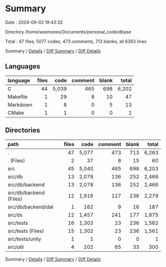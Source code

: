 # Summary

Date : 2024-09-02 19:43:32

Directory /home/asemones/Documents/personal_code/dbase

Total : 47 files,  5077 codes, 473 comments, 713 blanks, all 6263 lines

Summary / [Details](details.md) / [Diff Summary](diff.md) / [Diff Details](diff-details.md)

## Languages
| language | files | code | comment | blank | total |
| :--- | ---: | ---: | ---: | ---: | ---: |
| C | 44 | 5,039 | 465 | 698 | 6,202 |
| Makefile | 1 | 29 | 8 | 10 | 47 |
| Markdown | 1 | 8 | 0 | 5 | 13 |
| CMake | 1 | 1 | 0 | 0 | 1 |

## Directories
| path | files | code | comment | blank | total |
| :--- | ---: | ---: | ---: | ---: | ---: |
| . | 47 | 5,077 | 473 | 713 | 6,263 |
| . (Files) | 2 | 37 | 8 | 15 | 60 |
| src | 45 | 5,040 | 465 | 698 | 6,203 |
| src/db | 13 | 2,078 | 136 | 252 | 2,466 |
| src/db/backend | 13 | 2,078 | 136 | 252 | 2,466 |
| src/db/backend (Files) | 12 | 1,916 | 127 | 236 | 2,279 |
| src/db/backend/dal | 1 | 162 | 9 | 16 | 187 |
| src/ds | 12 | 1,457 | 241 | 177 | 1,875 |
| src/tests | 16 | 1,303 | 23 | 236 | 1,562 |
| src/tests (Files) | 15 | 1,302 | 23 | 236 | 1,561 |
| src/tests/unity | 1 | 1 | 0 | 0 | 1 |
| src/util | 4 | 202 | 65 | 33 | 300 |

Summary / [Details](details.md) / [Diff Summary](diff.md) / [Diff Details](diff-details.md)